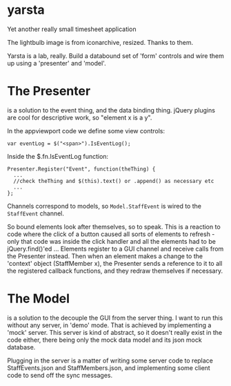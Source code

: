 yarsta
======

Yet another really small timesheet application

The lightbulb image is from iconarchive, resized. Thanks to them.

Yarsta is a lab, really. Build a databound set of 'form' controls
and wire them up using a 'presenter' and 'model'.

The Presenter
=============
is a solution to the event thing, and the data binding thing.
jQuery plugins are cool for descriptive work, so "element x is a y".

In the appviewport code we define some view controls:

    var eventLog = $("<span>").IsEventLog();

Inside the $.fn.IsEventLog function:

    Presenter.Register("Event", function(theThing) {
      ...
      //check theThing and $(this).text() or .append() as necessary etc
      ...
    };

Channels correspond to models, so `Model.StaffEvent` is wired to the 
`StaffEvent` channel.

So bound elements look after themselves, so to speak. This is a reaction to
code where the click of a button caused all sorts of elements to refresh -
only that code was inside the click handler and all the elements had to be
jQuery.find()'ed ... Elements register to a GUI channel and receive calls
from the Presenter instead. Then when an element makes a change to the
'context' object (StaffMember x), the Presenter sends a reference to it
to all the registered callback functions, and they redraw themselves if 
necessary.

The Model 
==============
is a solution to the decouple the GUI from the server thing. I want to run this
without any server, in 'demo' mode. That is achieved by implementing a 'mock'
server. This server is kind of abstract, so it doesn't really exist in the code
either, there being only the mock data model and its json mock database.

Plugging in the server is a matter of writing some server code to replace
StaffEvents.json and StaffMembers.json, and implementing some client code
to send off the sync messages.

